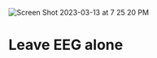 ![Screen Shot 2023-03-13 at 7 25 20 PM](https://user-images.githubusercontent.com/1872705/224904595-cddb0515-d046-4364-9de6-b4b5ff701ade.png)

# Leave EEG alone
